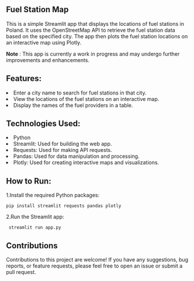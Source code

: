 ## Fuel Station Map

This is a simple Streamlit app that displays the locations of fuel stations in Poland. It uses the OpenStreetMap API to retrieve the fuel station data based on the specified city. The app then plots the fuel station locations on an interactive map using Plotly.

<b> Note</b> : This app is currently a work in progress and may undergo further improvements and enhancements.

## Features:

<li>Enter a city name to search for fuel stations in that city.
<li>View the locations of the fuel stations on an interactive map.
<li>Display the names of the fuel providers in a table.

## Technologies Used:

<li>Python
<li>Streamlit: Used for building the web app.
<li>Requests: Used for making API requests.
<li>Pandas: Used for data manipulation and processing.
<li>Plotly: Used for creating interactive maps and visualizations.

## How to Run:
1.Install the required Python packages:

<code>pip install streamlit requests pandas plotly</code>

2.Run the Streamlit app:

<code> streamlit run app.py </code>

## Contributions

Contributions to this project are welcome! If you have any suggestions, bug reports, or feature requests, 
please feel free to open an issue or submit a pull request.
